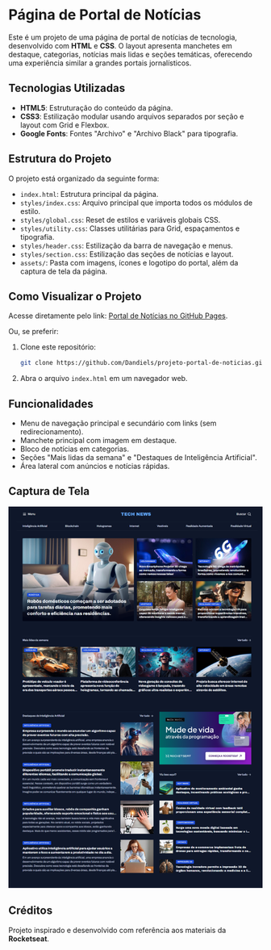 # Página de Portal de Notícias

Este é um projeto de uma página de portal de notícias de tecnologia, desenvolvido com **HTML** e **CSS**. O layout apresenta manchetes em destaque, categorias, notícias mais lidas e seções temáticas, oferecendo uma experiência similar a grandes portais jornalísticos.

## Tecnologias Utilizadas

* **HTML5**: Estruturação do conteúdo da página.
* **CSS3**: Estilização modular usando arquivos separados por seção e layout com Grid e Flexbox.
* **Google Fonts**: Fontes "Archivo" e "Archivo Black" para tipografia.

## Estrutura do Projeto

O projeto está organizado da seguinte forma:

* `index.html`: Estrutura principal da página.
* `styles/index.css`: Arquivo principal que importa todos os módulos de estilo.
* `styles/global.css`: Reset de estilos e variáveis globais CSS.
* `styles/utility.css`: Classes utilitárias para Grid, espaçamentos e tipografia.
* `styles/header.css`: Estilização da barra de navegação e menus.
* `styles/section.css`: Estilização das seções de notícias e layout.
* `assets/`: Pasta com imagens, ícones e logotipo do portal, além da captura de tela da página.

## Como Visualizar o Projeto

Acesse diretamente pelo link: [Portal de Notícias no GitHub Pages](https://dandiels.github.io/projeto-portal-de-noticias/).

Ou, se preferir:

1. Clone este repositório:

   ```bash
   git clone https://github.com/Dandiels/projeto-portal-de-noticias.git
   ```
2. Abra o arquivo `index.html` em um navegador web.

## Funcionalidades

* Menu de navegação principal e secundário com links (sem redirecionamento).
* Manchete principal com imagem em destaque.
* Bloco de notícias em categorias.
* Seções "Mais lidas da semana" e "Destaques de Inteligência Artificial".
* Área lateral com anúncios e notícias rápidas.

## Captura de Tela
![Captura de Tela da Página do Portal de Notícias](assets/projeto-portal-de-noticias.png)

## Créditos
Projeto inspirado e desenvolvido com referência aos materiais da **Rocketseat**.
